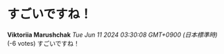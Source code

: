# すごいですね！
**Viktoriia Marushchak** *Tue Jun 11 2024 03:30:08 GMT+0900 (日本標準時)* (-6 votes)
すごいですね！ 

